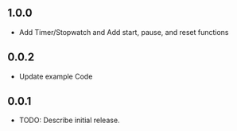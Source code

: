 ## 1.0.0

* Add Timer/Stopwatch and Add start, pause, and reset functions

## 0.0.2

* Update example Code

## 0.0.1

* TODO: Describe initial release.


